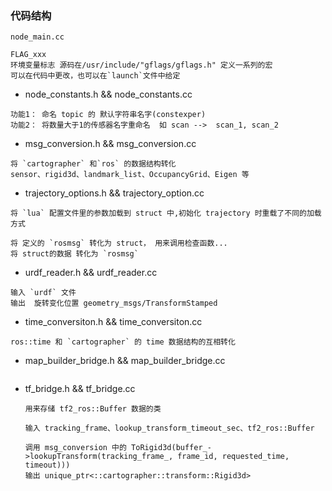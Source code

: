 ### 代码结构

```
node_main.cc

FLAG_xxx
环境变量标志 源码在/usr/include/"gflags/gflags.h" 定义一系列的宏
可以在代码中更改，也可以在`launch`文件中给定
```

- node_constants.h  &&  node_constants.cc
```
功能1： 命名 topic 的 默认字符串名字(constexper)
功能2： 将数量大于1的传感器名字重命名  如 scan -->  scan_1, scan_2   
```

- msg_conversion.h  &&  msg_conversion.cc 
```
将 `cartographer` 和`ros` 的数据结构转化
sensor、rigid3d、landmark_list、OccupancyGrid、Eigen 等
```

- trajectory_options.h  &&  trajectory_option.cc
```
将 `lua` 配置文件里的参数加载到 struct 中,初始化 trajectory 时重载了不同的加载方式

将 定义的 `rosmsg` 转化为 struct， 用来调用检查函数...
将 struct的数据 转化为 `rosmsg`
```

- urdf_reader.h  &&  urdf_reader.cc
```
输入 `urdf` 文件 
输出  旋转变化位置 geometry_msgs/TransformStamped
```

- time_conversiton.h  &&  time_conversiton.cc
```
ros::time 和 `cartographer` 的 time 数据结构的互相转化
```

- map_builder_bridge.h  &&  map_builder_bridge.cc
```

```

- tf_bridge.h  &&  tf_bridge.cc

  ```
  用来存储 tf2_ros::Buffer 数据的类
  
  输入 tracking_frame、lookup_transform_timeout_sec、tf2_ros::Buffer
  
  调用 msg_conversion 中的 ToRigid3d(buffer_->lookupTransform(tracking_frame_, frame_id, requested_time, timeout)))
  输出 unique_ptr<::cartographer::transform::Rigid3d>
  
  ```



